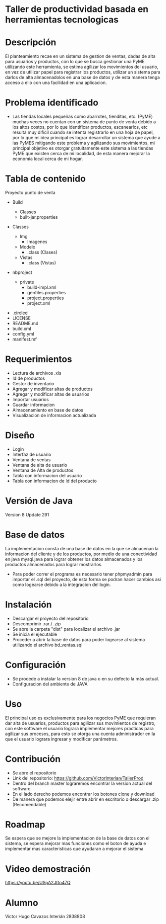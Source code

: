 # Taller de productividad basada en herramientas tecnologicas
# Descripción
El planteamiento recae en un sistema de gestion de ventas, dadas de alta para usuarios y productos, con lo que se busca gestionar una PyME utilizando este herramienta, se estima agilizar los movimientos del usuario, en vez de utilizar papel para registrar los productos, utilizar un sistema para darlos de alta almacenadolos en una base de datos y de esta manera tenga acceso a ello con una facilidad en una aplicacion.

# Problema identificado
* Las tiendas locales pequeñas como abarrotes, tienditas, etc. (PyME) muchas veces no cuentan con un sistema de punto de venta debido a los altos costos, por lo que identificar productos, escanearlos, etc resulta muy dificil cuando se intenta registrarlo en una hoja de papel, por lo que mi idea principal es lograr desarrollar un sistema que ayude a las PyMES mitigando este problema y agilizando sus movimientos, mi principal objetivo es otorgar gratuitamente este sistema a las tiendas PyME que existen cerca de mi localidad, de esta manera mejorar la economia local cerca de mi hogar.

# Tabla de contenido

Proyecto punto de venta
* Build
  -  Classes
  - built-jar.properties

* Classes
  - Img
    - Imagenes
  - Modelo
    - .class (Clases)
  -  Vistas
     - .class (Vistas)
 
 * nbproject
     - private
       -  build-impl.xml
       -  genfiles.properties
       -  project.properties
       -  project.xml
  
 - .circleci
 - LICENSE
 - README.md
 - build.xml
 - config.yml
 - manifest.mf

# Requerimientos
* Lectura de archivos .xls
* Id de productos
* Gestor de inventario
* Agregar y modificar altas de productos
* Agregar y modificar altas de usuarios
* Importar usuarios
* Guardar informacion
* Almacenamiento en base de datos
* Visualizacion de informacion actualizada

# Diseño
* Login
* Interfaz de usuario
* Ventana de ventas
* Ventana de alta de usuario
* Ventana de Alta de productos
* Tabla con informacion del usuario
* Tabla con informacion de Id del producto

# Versión de Java
Version 8 Update 291

# Base de datos
La implementacion consta de una base de datos en la que se almacenan la informacion del cliente y de los productos, por medio de una conectividad en java mysql.java para lograr obtener los datos almacenados y los productos almacenados para lograr mostrarlos.

* Para poder correr el programa es necesario tener phpmyadmin para importar el .sql del proyecto, de esta forma se podran hacer cambios asi como logearse debido a la integracion del login.

# Instalación
* Descargar el proyecto del repositorio
* Descomprimir .rar / .zip
* Se abre la carpeta "dist" para localizar el archivo .jar
* Se inicia el ejecutable
* Proceder a abrir la base de datos para poder logearse al sistema utilizando el archivo bd_ventas.sql

# Configuración
* Se procede a instalar la version 8 de java o en su defecto la más actual.
* Configuracion del ambiente de JAVA 

# Uso
El principal uso es exclusivamente para los negocios PyME que requieran dar alta de usuarios, productos para agilizar sus movimientos de registro, con este software el usuario lograra implementar mejores practicas para agilizar sus procesos, para esto se otorga una cuenta administrador en la que el usuario lograra ingresar y modificar parámetros.

# Contribución
* Se abre el repositorio
* Link del repositorio: https://github.com/VictorInterian/TallerProd
* Dentro del branch master lograremos encontrar la version actual del software
* En el lado derecho podemos encontrar los botones clone y download
* De manera que podemos elejir entre abrir en escritorio o descargar .zip (Recomendable)

# Roadmap
Se espera que se mejore la implementacion de la base de datos con el sistema, se espera mejorar mas funciones como el boton de ayuda e implementar mas caracteristicas que ayudaran a mejorar el sistema

# Video demostración
https://youtu.be/USpA2JGo47Q

# Alumno
Victor Hugo Cavazos Interián   2838808


